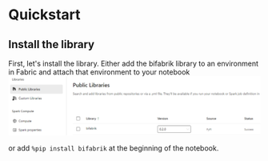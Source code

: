 # Quickstart

## Install the library
First, let's install the library. Either add the bifabrik library to an environment in Fabric and attach that environment to your notebook
![image](/docs/assets/images/bifabrik_install.png)

or add ```%pip install bifabrik``` at the beginning of the notebook.
